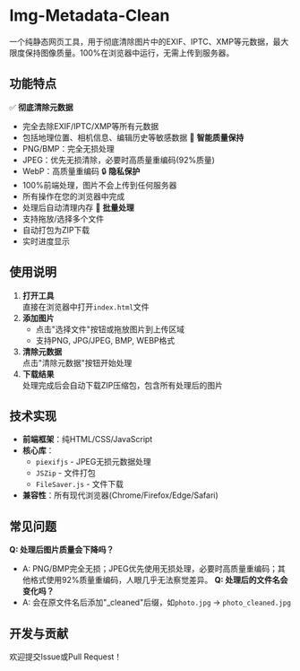 # Img-Metadata-Clean
一个纯静态网页工具，用于彻底清除图片中的EXIF、IPTC、XMP等元数据，最大限度保持图像质量。100%在浏览器中运行，无需上传到服务器。
## 功能特点
✅ **彻底清除元数据**  
- 完全去除EXIF/IPTC/XMP等所有元数据
- 包括地理位置、相机信息、编辑历史等敏感数据
🎯 **智能质量保持**  
- PNG/BMP：完全无损处理
- JPEG：优先无损清除，必要时高质量重编码(92%质量)
- WebP：高质量重编码
🔒 **隐私保护**  
- 100%前端处理，图片不会上传到任何服务器
- 所有操作在您的浏览器中完成
- 处理后自动清理内存
🚀 **批量处理**  
- 支持拖放/选择多个文件
- 自动打包为ZIP下载
- 实时进度显示
## 使用说明
1. **打开工具**  
   直接在浏览器中打开`index.html`文件
2. **添加图片**  
   - 点击"选择文件"按钮或拖放图片到上传区域
   - 支持PNG, JPG/JPEG, BMP, WEBP格式
3. **清除元数据**  
   点击"清除元数据"按钮开始处理
4. **下载结果**  
   处理完成后会自动下载ZIP压缩包，包含所有处理后的图片
## 技术实现
- **前端框架**：纯HTML/CSS/JavaScript
- **核心库**：
  - `piexifjs` - JPEG无损元数据处理
  - `JSZip` - 文件打包
  - `FileSaver.js` - 文件下载
- **兼容性**：所有现代浏览器(Chrome/Firefox/Edge/Safari)
## 常见问题
**Q: 处理后图片质量会下降吗？**  
   - A: PNG/BMP完全无损；JPEG优先使用无损处理，必要时高质量重编码；其他格式使用92%质量重编码，人眼几乎无法察觉差异。
**Q: 处理后的文件名会变化吗？**  
   - A: 会在原文件名后添加"_cleaned"后缀，如`photo.jpg` → `photo_cleaned.jpg`
## 开发与贡献
欢迎提交Issue或Pull Request！

